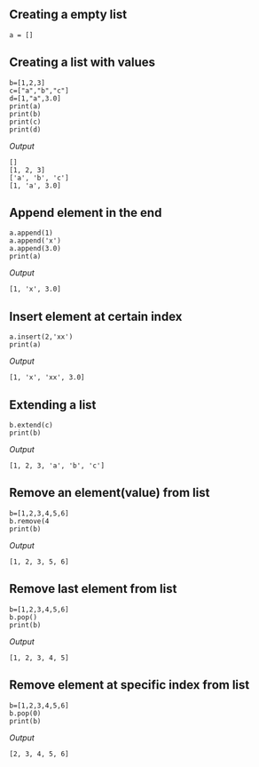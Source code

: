 
## Creating a empty list
```
a = []
```

## Creating a list with values
```
b=[1,2,3]
c=["a","b","c"]
d=[1,"a",3.0]
print(a)
print(b)
print(c)
print(d)
```

*Output*
```
[]
[1, 2, 3]
['a', 'b', 'c']
[1, 'a', 3.0]
```

## Append element in the end
```
a.append(1)
a.append('x')
a.append(3.0)
print(a)
```
*Output*
```
[1, 'x', 3.0]
```
## Insert element at certain index
```
a.insert(2,'xx')
print(a)
```

*Output*
```
[1, 'x', 'xx', 3.0]
```
## Extending a list
```
b.extend(c)
print(b)
```

*Output*
```
[1, 2, 3, 'a', 'b', 'c']
```

## Remove an element(value) from list
```
b=[1,2,3,4,5,6]
b.remove(4
print(b)
```

*Output*
```
[1, 2, 3, 5, 6]
```

## Remove last element from list
```
b=[1,2,3,4,5,6]
b.pop()
print(b)
```

*Output*
```
[1, 2, 3, 4, 5]
```

## Remove element at specific index from list
```
b=[1,2,3,4,5,6]
b.pop(0)
print(b)
```

*Output*
```
[2, 3, 4, 5, 6]
```
